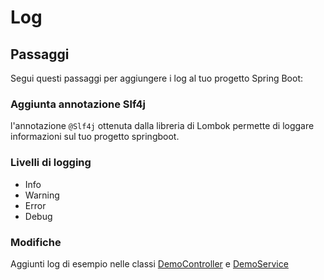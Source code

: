 # Log

## Passaggi

Segui questi passaggi per aggiungere i log al tuo progetto Spring Boot:

### Aggiunta annotazione Slf4j

l'annotazione `@Slf4j` ottenuta dalla libreria di Lombok permette di loggare informazioni sul tuo progetto springboot.

### Livelli di logging

- Info
- Warning
- Error
- Debug

### Modifiche

Aggiunti log di esempio nelle classi [DemoController](..%2Fsrc%2Fmain%2Fjava%2Fit%2Fkrisopea%2Fspringcors%2Fcontroller%2FDemoController.java) e [DemoService](..%2Fsrc%2Fmain%2Fjava%2Fit%2Fkrisopea%2Fspringcors%2Fservice%2FDemoService.java)
